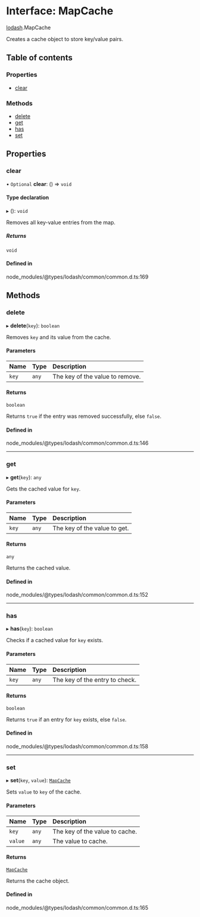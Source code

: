 # Interface: MapCache

[lodash](../modules/lodash.md).MapCache

Creates a cache object to store key/value pairs.

## Table of contents

### Properties

- [clear](lodash.MapCache.md#clear)

### Methods

- [delete](lodash.MapCache.md#delete)
- [get](lodash.MapCache.md#get)
- [has](lodash.MapCache.md#has)
- [set](lodash.MapCache.md#set)

## Properties

### clear

• `Optional` **clear**: () => `void`

#### Type declaration

▸ (): `void`

Removes all key-value entries from the map.

##### Returns

`void`

#### Defined in

node_modules/@types/lodash/common/common.d.ts:169

## Methods

### delete

▸ **delete**(`key`): `boolean`

Removes `key` and its value from the cache.

#### Parameters

| Name  | Type  | Description                     |
| :---- | :---- | :------------------------------ |
| `key` | `any` | The key of the value to remove. |

#### Returns

`boolean`

Returns `true` if the entry was removed successfully, else `false`.

#### Defined in

node_modules/@types/lodash/common/common.d.ts:146

---

### get

▸ **get**(`key`): `any`

Gets the cached value for `key`.

#### Parameters

| Name  | Type  | Description                  |
| :---- | :---- | :--------------------------- |
| `key` | `any` | The key of the value to get. |

#### Returns

`any`

Returns the cached value.

#### Defined in

node_modules/@types/lodash/common/common.d.ts:152

---

### has

▸ **has**(`key`): `boolean`

Checks if a cached value for `key` exists.

#### Parameters

| Name  | Type  | Description                    |
| :---- | :---- | :----------------------------- |
| `key` | `any` | The key of the entry to check. |

#### Returns

`boolean`

Returns `true` if an entry for `key` exists, else `false`.

#### Defined in

node_modules/@types/lodash/common/common.d.ts:158

---

### set

▸ **set**(`key`, `value`): [`MapCache`](lodash.MapCache.md)

Sets `value` to `key` of the cache.

#### Parameters

| Name    | Type  | Description                    |
| :------ | :---- | :----------------------------- |
| `key`   | `any` | The key of the value to cache. |
| `value` | `any` | The value to cache.            |

#### Returns

[`MapCache`](lodash.MapCache.md)

Returns the cache object.

#### Defined in

node_modules/@types/lodash/common/common.d.ts:165
